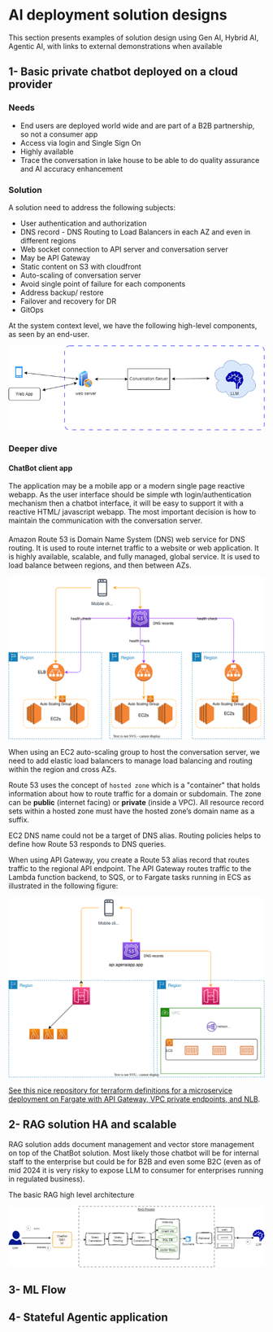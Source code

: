 # AI deployment solution designs

This section presents examples of solution design using Gen AI, Hybrid AI, Agentic AI, with links to external demonstrations when available

## 1- Basic private chatbot deployed on a cloud provider

### Needs

* End users are deployed world wide and are part of a B2B partnership, so not a consumer app
* Access via login and Single Sign On
* Highly available
* Trace the conversation in lake house to be able to do quality assurance and AI accuracy enhancement

### Solution

A solution need to address the following subjects:

* User authentication and authorization
* DNS record - DNS Routing to Load Balancers in each AZ and even in different regions
* Web socket connection to API server and conversation server
* May be API Gateway
* Static content on S3 with cloudfront
* Auto-scaling of conversation server
* Avoid single point of failure for each components
* Address backup/ restore
* Failover and recovery for DR
* GitOps

At the system context level, we have the following high-level components, as seen by an end-user.

![](./diagrams/syst-ctx.drawio.png)

### Deeper dive

#### ChatBot client app

The application may be a mobile app or a modern single page reactive webapp. As the user interface should be simple wth login/authentication mechanism then a chatbot interface, it will be easy to support it with a reactive HTML/ javascript webapp. The most important decision is how to maintain the communication with the conversation server.

#### 

Amazon Route 53 is Domain Name System (DNS) web service for DNS routing. It is used to route internet traffic to a website or web application. It is highly available, scalable, and fully managed, global service. It is used to load balance between regions, and then between AZs. 

![](./diagrams/route53-ex.drawio.svg)

When using an EC2 auto-scaling group to host the conversation server, we need to add elastic load balancers to manage load balancing and routing within the region and cross AZs.

Route 53 uses the concept of `hosted zone` which is a "container" that holds information about how to route traffic for a domain or subdomain. The zone can be **public** (internet facing) or **private** (inside a VPC). All resource record sets within a hosted zone must have the hosted zone’s domain name as a suffix.

EC2 DNS name could not be a target of DNS alias. Routing policies helps to define how Route 53 responds to DNS queries. 

When using API Gateway, you create a Route 53 alias record that routes traffic to the regional API endpoint. The API Gateway routes traffic to the Lambda function backend, to SQS, or to Fargate tasks running in ECS as illustrated in the following figure:

![](./diagrams/route53-api-gtw.drawio.svg)

[See this nice repository for terraform definitions for a microservice deployment on Fargate with API Gateway, VPC private endpoints, and NLB](https://github.com/duberton/aws-api-gateway-vpc-ecs-rds).



## 2- RAG solution HA and scalable

RAG solution adds document management and vector store management on top of the ChatBot solution. Most likely those chatbot will be for internal staff to the enterprise but could be for B2B and even some B2C (even as of mid 2024 it is very risky to expose LLM to consumer for enterprises running in regulated business).

The basic RAG high level architecture 

![](../genAI/diagrams/rag.drawio.png)

## 3- ML Flow

## 4- Stateful Agentic application


